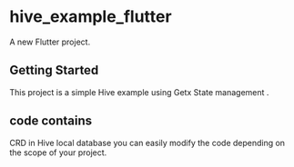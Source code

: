 # hive_example_flutter

A new Flutter project.

## Getting Started

This project is a simple Hive example using Getx State management .

## code contains

CRD in Hive local database you can easily modify the code depending on the scope of your project.



